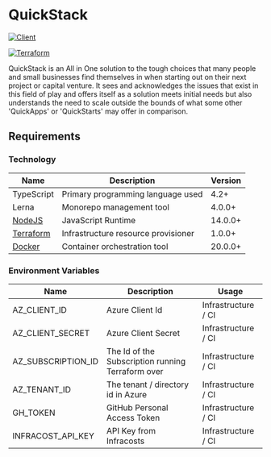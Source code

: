 # QuickStack

[![Client](https://github.com/kashw2/QuickStack/actions/workflows/client.yml/badge.svg)](https://github.com/kashw2/QuickStack/actions/workflows/client.yml)

[![Terraform](https://github.com/kashw2/QuickStack/actions/workflows/terraform.yml/badge.svg)](https://github.com/kashw2/QuickStack/actions/workflows/terraform.yml)

QuickStack is an All in One solution to the tough choices that many people and small businesses find themselves in when
starting out on their next project or capital venture. It sees and acknowledges the issues that exist in this field of
play and offers itself as a solution meets initial needs but also understands the need to scale outside the bounds of
what some other 'QuickApps' or 'QuickStarts' may offer in comparison.

## Requirements

### Technology

| Name                                   | Description                         | Version |
|----------------------------------------|-------------------------------------|---------|
| TypeScript                             | Primary programming language used   | 4.2+    |
| Lerna                                  | Monorepo management tool            | 4.0.0+  |
| [NodeJS](https://nodejs.org/en/)       | JavaScript Runtime                  | 14.0.0+ |
| [Terraform](https://www.terraform.io/) | Infrastructure resource provisioner | 1.0.0+  |
| [Docker](https://www.docker.com/)      | Container orchestration tool        | 20.0.0+ |

### Environment Variables

| Name               | Description                                       | Usage                |
|--------------------|---------------------------------------------------|----------------------|
| AZ_CLIENT_ID       | Azure Client Id                                   | Infrastructure / CI  |
| AZ_CLIENT_SECRET   | Azure Client Secret                               | Infrastructure / CI  |
| AZ_SUBSCRIPTION_ID | The Id of the Subscription running Terraform over | Infrastructure / CI  |
| AZ_TENANT_ID       | The tenant / directory id in Azure                | Infrastructure / CI  |
| GH_TOKEN           | GitHub Personal Access Token                      | Infrastructure / CI  |
| INFRACOST_API_KEY  | API Key from Infracosts                           | Infrastructure / CI  |